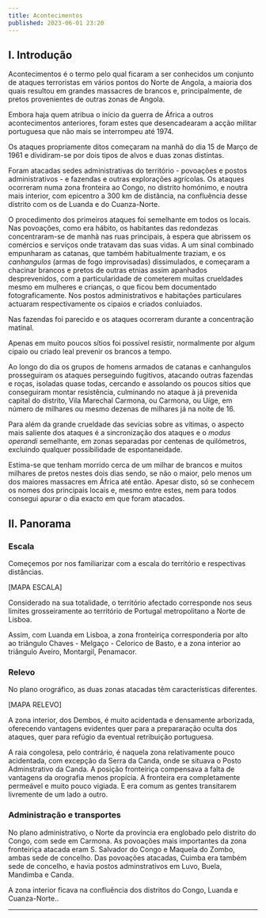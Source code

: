 ```yaml
---
title: Acontecimentos
published: 2023-06-01 23:20
---
```


## I. Introdução

Acontecimentos é o termo pelo qual ficaram a ser conhecidos um conjunto de ataques terroristas em vários pontos do Norte
de Angola, a maioria dos quais resultou em grandes massacres de brancos e, principalmente, de pretos provenientes de
outras zonas de Angola.

Embora haja quem atribua o início da guerra de África a outros acontecimentos anteriores, foram estes que desencadearam
a acção militar portuguesa que não mais se interrompeu até 1974.

Os ataques propriamente ditos começaram na manhã do dia 15 de Março de 1961 e dividiram-se por dois tipos de alvos e
duas zonas distintas.

Foram atacadas sedes administrativas do território - povoações e postos administrativos - e fazendas e outras
explorações agrícolas. Os ataques ocorreram numa zona fronteira ao Congo, no distrito homónimo, e noutra mais interior,
com epicentro a 300 km de distância, na confluência desse distrito com os de Luanda e do Cuanza-Norte.

O procedimento dos primeiros ataques foi semelhante em todos os locais. Nas povoações, como era hábito, os habitantes
das redondezas concentraram-se de manhã nas ruas principais, à espera que abrissem os comércios e serviços onde tratavam
das suas vidas. A um sinal combinado empunharam as catanas, que também habitualmente traziam, e os _canhangulos_ (armas
de fogo improvisadas) dissimulados, e começaram a chacinar brancos e pretos de outras etnias assim apanhados
desprevenidos, com a particularidade de cometerem muitas crueldades mesmo em mulheres e crianças, o que ficou bem
documentado fotograficamente. Nos postos administrativos e habitações particulares actuaram respectivamente os cipaios e
criados conluiados.

Nas fazendas foi parecido e os ataques ocorreram durante a concentração matinal.

Apenas em muito poucos sítios foi possível resistir, normalmente por algum cipaio ou criado leal prevenir os brancos a
tempo.

Ao longo do dia os grupos de homens armados de catanas e canhangulos prosseguiram os ataques perseguindo fugitivos,
atacando outras fazendas e roças, isoladas quase todas, cercando e assolando os poucos sítios que conseguiram montar
resistência, culminando no ataque à já prevenida capital do distrito, Vila Marechal Carmona, ou Carmona, ou Uíge, em
número de milhares ou mesmo dezenas de milhares já na noite de 16.

Para além da grande crueldade das sevícias sobre as vítimas, o aspecto mais saliente dos ataques é a sincronização dos
ataques e o _modus operandi_ semelhante, em zonas separadas por centenas de quilómetros, excluindo qualquer
possibilidade de espontaneidade.

Estima-se que tenham morrido cerca de um milhar de brancos e muitos milhares de pretos nestes dois dias sendo, se não o
maior, pelo menos um dos maiores massacres em África até então. Apesar disto, só se conhecem os nomes dos principais
locais e, mesmo entre estes, nem para todos consegui apurar o dia exacto em que foram atacados.

## II. Panorama

### Escala

Começemos por nos familiarizar com a escala do território e respectivas distâncias.

[MAPA ESCALA]

Considerado na sua totalidade, o território afectado corresponde nos seus limites grosseiramente ao território de
Portugal metropolitano a Norte de Lisboa.

Assim, com Luanda em Lisboa, a zona fronteiriça corresponderia por alto ao triângulo Chaves - Melgaço - Celorico de Basto, e a zona interior ao triângulo Aveiro, Montargil, Penamacor.

### Relevo

No plano orográfico, as duas zonas atacadas têm características diferentes.

[MAPA RELEVO]

A zona interior, dos Dembos, é muito acidentada e densamente arborizada, oferecendo vantagens evidentes quer
para a prepararação oculta dos ataques, quer para refúgio da eventual retribuição portuguesa.

A raia congolesa, pelo contrário, é naquela zona relativamente pouco acidentada, com excepção da Serra da Canda, onde se
situava o
Posto Adminstrativo da Canda. A posição fronteiriça compensava a falta de vantagens da orografia menos propícia. A
fronteira era completamente permeável e muito pouco vigiada. E era comum as gentes transitarem livremente de um lado a
outro.

### Administração e transportes

No plano administrativo, o Norte da província era englobado pelo distrito do Congo, com sede em Carmona. As
povoações mais importantes da zona fronteiriça atacada eram S. Salvador do Congo e Maquela do Zombo, ambas sede de
concelho. Das povoações atacadas, Cuimba era também sede de concelho, e havia postos adminstrativos em Luvo, Buela,
Mandimba e Canda.

A zona interior ficava na confluência dos distritos do Congo, Luanda e Cuanza-Norte..

---
